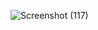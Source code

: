 ![Screenshot (117)](https://github.com/rohannakum/Factorial-calculator/assets/135227957/2c965a64-8f57-4301-89f6-a80a6d407e5a)
